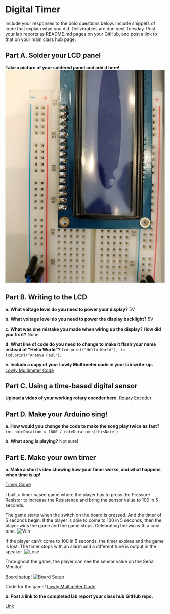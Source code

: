 # Digital Timer
 
Include your responses to the bold questions below. Include snippets of code that explain what you did. Deliverables are due next Tuesday. Post your lab reports as README.md pages on your GitHub, and post a link to that on your main class hub page.

## Part A. Solder your LCD panel

**Take a picture of your soldered panel and add it here!**
![Soldered LCD](./solder.jpeg)

## Part B. Writing to the LCD
 
**a. What voltage level do you need to power your display?**
5V

**b. What voltage level do you need to power the display backlight?**
5V
   
**c. What was one mistake you made when wiring up the display? How did you fix it?**
None

**d. What line of code do you need to change to make it flash your name instead of "Hello World"?**
```lcd.print("Hello World"); to lcd.print("Ananya Paul");```
 
**e. Include a copy of your Lowly Multimeter code in your lab write-up.**
[Lowly Multimeter Code](./Potentiometer_Voltage_Calculation.ino)

## Part C. Using a time-based digital sensor

**Upload a video of your working rotary encoder here.**
[Rotary Encoder](https://www.youtube.com/watch?v=udxzOorPNVE&feature=youtu.be)


## Part D. Make your Arduino sing!

**a. How would you change the code to make the song play twice as fast?**
```int noteDuration = 1000 / noteDurations[thisNote];```
 
**b. What song is playing?**
Not sure!

## Part E. Make your own timer

**a. Make a short video showing how your timer works, and what happens when time is up!**

[Timer Game](https://photos.app.goo.gl/u2yzh9HTDgzPfvKL8)

I built a timer based game where the player has to press the Pressure Resistor to increase the Resistance and bring the sensor value to 100 in 5 seconds. 

The game starts when the switch on the board is pressed. And the timer of 5 seconds begin. 
If the player is able to come to 100 in 5 seconds, then the player wins the game and the game stops. Celebrating the win with a cool tune. 
![Win](./won_status.png)

If the player can't come to 100 in 5 seconds, the timer expires and the game is lost. The timer stops with an alarm and a different tune is output in the speaker. 
![Lose](./lost_status.png)

Throughout the game, the player can see the sensor value on the Serial Monitor!

Board setup!
![Board Setup](./board_setup.jpeg)

Code for the game!
[Lowly Multimeter Code](./own_timer.ino)


**b. Post a link to the completed lab report your class hub GitHub repo.**


[Link](https://github.com/manification10/IDD-Fa19-Lab2/)
